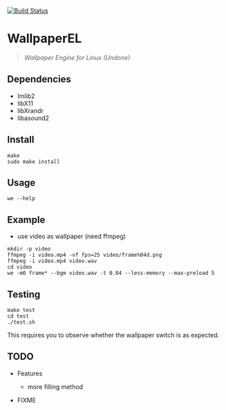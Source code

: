 [![Build Status](https://travis-ci.org/QingQiz/WallpaperEL.svg?branch=master)](https://travis-ci.org/QingQiz/WallpaperEL)
# WallpaperEL

> *Wallpaper Engine for Linux (Undone)*

## Dependencies

- Imlib2
- libX11
- libXrandr
- libasound2

## Install

```shell
make
sudo make install
```

## Usage

```shell
we --help
```

## Example

- use video as wallpaper (need ffmpeg)

```shell
mkdir -p video
ffmpeg -i video.mp4 -vf fps=25 video/frame%04d.png
ffmpeg -i video.mp4 video.wav
cd video
we -m0 frame* --bgm video.wav -t 0.04 --less-memory --max-preload 5
```

## Testing

```shell
make test
cd test
./test.sh
```

This requires you to observe whether the wallpaper switch is as expected.

## TODO

- Features
  - more filling method
    
- FIXME

